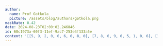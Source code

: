 ```yaml
---
author:
  name: Prof Gotkola
  picture: /assets/blog/authors/gotkola.png
maskRate: 0.42
date: 2024-08-23T02:00:02.246846
id: 68c1973a-60f3-11ef-9ac7-253e4f133a5e
content: '[[5, 9, 2, 0, 0, 6, 0, 8, 0], [7, 8, 0, 9, 0, 5, 1, 0, 6], [1, 3, 0, 0, 0, 0, 2, 5, 9], [9, 0, 3, 0, 6, 0, 4, 7, 5], [0, 4, 0, 0, 7, 9, 0, 6, 3], [0, 7, 0, 4, 5, 0, 0, 2, 0], [8, 5, 0, 6, 4, 2, 3, 1, 7], [4, 0, 0, 8, 3, 1, 0, 0, 0], [3, 2, 0, 5, 0, 0, 6, 0, 0]]'
---
```

